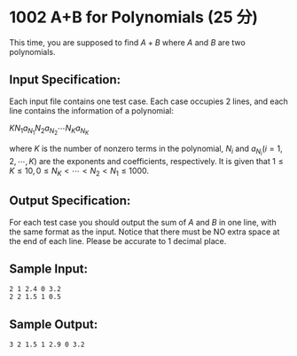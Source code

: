 # 1002 A+B for Polynomials (25 分)

This time, you are supposed to find $A + B$ where $A$ and $B$ are two polynomials.

## Input Specification:
Each input file contains one test case. Each case occupies 2 lines, and each line contains the information of a polynomial:

$K N_1 a_{N_1} N_2 a_{N_2} \cdots N_K a_{N_K}$ 

where $K$ is the number of nonzero terms in the polynomial, $N_i$ and $a_{N_i}(i = 1, 2, \cdots,K)$ are the exponents and coefficients, respectively. It is given that $1≤ K ≤10, 0 ≤ N_K < \cdots < N_2 < N_1 ≤ 1000$.

## Output Specification:
For each test case you should output the sum of $A$ and $B$ in one line, with the same format as the input. Notice that there must be NO extra space at the end of each line. Please be accurate to 1 decimal place.

## Sample Input:
```
2 1 2.4 0 3.2
2 2 1.5 1 0.5
```

## Sample Output:
```
3 2 1.5 1 2.9 0 3.2
```
